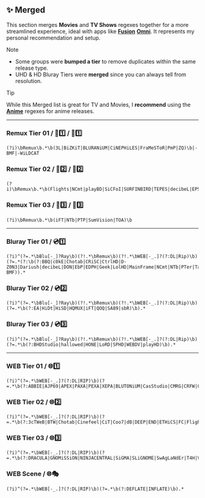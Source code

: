 ## ✨ Merged

This section merges **Movies** and **TV Shows** regexes together for a more streamlined experience, ideal with apps like [**Fusion**](https://discord.gg/UkgaxnbGpr) [**Omni**](https://omni.stkc.win). It represents my personal recommendation and setup.

> [!Note]  
> - Some groups were **bumped a tier** to remove duplicates within the same release type.  
> - UHD & HD Bluray Tiers were **merged** since you can always tell from resolution.

> [!TIP]
> While this Merged list is great for TV and Movies, I **recommend** using the [**Anime**](Anime.md) regexes for anime releases.

---
### **Remux Tier 01** / 🍿1️⃣ / 📀1️⃣
  ```regex
  (?i)\bRemux\b.*\b(3L|BiZKiT|BLURANiUM|CiNEPHiLES|FraMeSToR|PmP|ZQ)\b|-BMF|-WiLDCAT
  ```
### **Remux Tier 02** / 🍿2️⃣ / 📀2️⃣
  ```regex
  (?i)\bRemux\b.*\b(Flights|NCmt|playBD|SiCFoI|SURFINBIRD|TEPES|decibeL|EPSiLON|HiFi|KRaLiMaRKo|PTer|TRiToN)\b
  ```
### **Remux Tier 03** / 🍿3️⃣ / 📀3️⃣
  ```regex
  (?i)\bRemux\b.*\b(iFT|NTb|PTP|SumVision|TOA)\b
  ```
---
### **Bluray Tier 01** / 💿1️⃣
  ```regex
  (?i)^(?=.*\bBlu[-_]?Ray\b)(?!.*\bRemux\b)(?!.*\bWEB[-_.]?(?:DL|Rip)\b)(?=.*(?:\b(?:BBQ|c0kE|Chotab|CRiSC|CtrlHD|D-Z0N3|Dariush|decibeL|DON|EbP|EDPH|Geek|LolHD|MainFrame|NCmt|NTb|PTer|TayTO|TDD|TnP|VietHD|W4NK3R|ZQ)\b|-BMF)).*
  ```
### **Bluray Tier 02** / 💿2️⃣
  ```regex
  (?i)^(?=.*\bBlu[-_]?Ray\b)(?!.*\bRemux\b)(?!.*\bWEB[-_.]?(?:DL|Rip)\b)(?=.*\b(?:EA|HiDt|HiSD|HQMUX|iFT|QOQ|SA89|sbR)\b).*
  ```
### **Bluray Tier 03** / 💿3️⃣
  ```regex
  (?i)^(?=.*\bBlu[-_]?Ray\b)(?!.*\bRemux\b)(?!.*\bWEB[-_.]?(?:DL|Rip)\b)(?=.*\b(?:BHDStudio|hallowed|HONE|LoRD|SPHD|WEBDV|playHD)\b).*
  ```
---
### **WEB Tier 01** / 🌐1️⃣
  ```regex
  (?i)^(?=.*\bWEB[-_.]?(?:DL|RIP)\b)(?=.*\b(?:ABBIE|AJP69|APEX|PAXA|PEXA|XEPA|BLUTONiUM|CasStudio|CMRG|CRFW|CRUD|CtrlHD|FLUX|GNOME|HONE|KiNGS|Kitsune|monkee|NOSiViD|NTb|NTG|QOQ|RTN|SiC|TEPES|T6D|TOMMY|ViSUM)\b).*
  ```
### **WEB Tier 02** / 🌐2️⃣
  ```regex
  (?i)^(?=.*\bWEB[-_.]?(?:DL|RIP)\b)(?=.*\b(?:3cTWeB|BTW|Chotab|Cinefeel|CiT|Coo7|dB|DEEP|END|ETHiCS|FC|Flights|iJP|iKA|iT00NZ|JETIX|KHN|KiMCHI|LAZY|MiU|MZABI|NPMS|NYH|orbitron|PHOENiX|playWEB|PSiG|ROCCaT|RTFM|SA89|SbR|SDCC|SIGMA|SMURF|SPiRiT|TVSmash|WELP|XEBEC|4KBEC|CEBEX)\b).*
  ```
### **WEB Tier 03** / 🌐3️⃣
  ```regex
  (?i)^(?=.*\bWEB[-_.]?(?:DL|RIP)\b)(?=.*\b(?:DRACULA|GNOMiSSiON|NINJACENTRAL|SiGMA|SLiGNOME|SwAgLaNdEr|T4H|ViSiON)\b).*
  ```
### **WEB Scene** / 🌐🎭
  ```regex
  (?i)^(?=.*\bWEB[-_.]?(?:DL|RIP)\b)(?=.*\b(?:DEFLATE|INFLATE)\b).*
  ```
